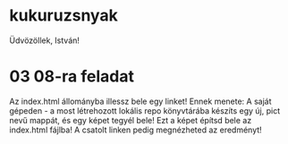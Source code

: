 # kukuruzsnyak

Üdvözöllek, István!

# 03 08-ra feladat

Az index.html állományba illessz bele egy linket! Ennek menete: A saját gépeden - a most létrehozott lokális repo könyvtárába készíts egy új, pict nevű mappát, és egy képet tegyél bele! Ezt a képet építsd bele az index.html fájlba! A csatolt linken pedig megnézheted az eredményt!
